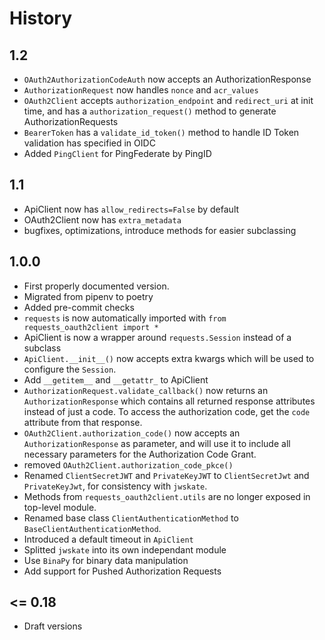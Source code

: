 # History

## 1.2

- `OAuth2AuthorizationCodeAuth` now accepts an AuthorizationResponse
- `AuthorizationRequest` now handles `nonce` and `acr_values`
- `OAuth2Client` accepts `authorization_endpoint` and `redirect_uri` at init time, and has a `authorization_request()` method to generate AuthorizationRequests
- `BearerToken` has a `validate_id_token()` method to handle ID Token validation has specified in OIDC
- Added `PingClient` for PingFederate by PingID

## 1.1

- ApiClient now has `allow_redirects=False` by default
- OAuth2Client now has `extra_metadata`
- bugfixes, optimizations, introduce methods for easier subclassing

## 1.0.0

- First properly documented version.
- Migrated from pipenv to poetry
- Added pre-commit checks
- `requests` is now automatically imported with `from requests_oauth2client import *`
- ApiClient is now a wrapper around `requests.Session` instead of a subclass
- `ApiClient.__init__()` now accepts extra kwargs which will be used to configure the `Session`.
- Add `__getitem__` and `__getattr_` to ApiClient
- `AuthorizationRequest.validate_callback()` now returns an `AuthorizationResponse` which contains all returned
  response attributes instead of just a code. To access the authorization code, get the `code` attribute from that response.
- `OAuth2Client.authorization_code()` now accepts an `AuthorizationResponse` as parameter, and will
  use it to include all necessary parameters for the Authorization Code Grant.
- removed `OAuth2Client.authorization_code_pkce()`
- Renamed `ClientSecretJWT` and `PrivateKeyJWT` to `ClientSecretJwt` and `PrivateKeyJwt`, for consistency with `jwskate`.
- Methods from `requests_oauth2client.utils` are no longer exposed in top-level module.
- Renamed base class `ClientAuthenticationMethod` to `BaseClientAuthenticationMethod`.
- Introduced a default timeout in `ApiClient`
- Splitted `jwskate` into its own independant module
- Use `BinaPy` for binary data manipulation
- Add support for Pushed Authorization Requests

## \<= 0.18

- Draft versions
